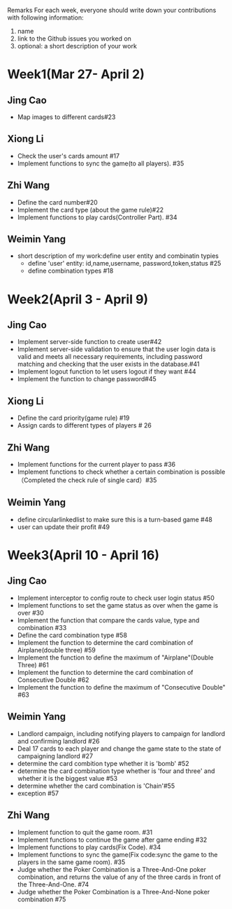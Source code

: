 Remarks
For each week, everyone should write down your contributions with following information:
1. name
2. link to the Github issues you worked on
3. optional: a short description of your work

# Week1(Mar 27- April 2)

## Jing Cao
- Map images to different cards#23

## Xiong Li
- Check the user's cards amount #17
- Implement functions to sync the game(to all players). #35

## Zhi Wang 
- Define the card number#20
- Implement the card type (about the game rule)#22
- Implement functions to play cards(Controller Part). #34

## Weimin Yang
 - short description of my work:define user entity and combinatin typies 
   - define 'user' entity: id,name,username, password,token,status  #25
   - define combination types  #18
  

# Week2(April 3 - April 9)

## Jing Cao
- Implement server-side function to create user#42
- Implement server-side validation to ensure that the user login data is valid and meets all necessary requirements, including password matching and checking that the user exists in the database.#41
- Implement logout function to let users logout if they want #44
- Implement the function to change password#45

## Xiong Li

- Define the card priority(game rule) #19
- Assign cards to different types of players # 26

## Zhi Wang 
- Implement functions for the current player to pass #36
- Implement functions to check whether a certain combination is possible（Completed the check rule of single card）#35

## Weimin Yang
 - define circularlinkedlist to make sure this is a turn-based game #48
 - user can update their profit #49

# Week3(April 10 - April 16)
## Jing Cao
- Implement interceptor to config route to check user login status #50
- Implement functions to set the game status as over when the game is over #30
- Implement the function that compare the cards value, type and combination #33
- Define the card combination type #58
- Implement the function to determine the card combination of Airplane(double three) #59
- Implement the function to define the maximum of "Airplane"(Double Three) #61
- Implement the function to determine the card combination of Consecutive Double #62
- Implement the function to define the maximum of "Consecutive Double" #63


## Weimin Yang
 - Landlord campaign, including notifying players to campaign for landlord and confirming landlord #26
 - Deal 17 cards to each player and change the game state to the state of campaigning landlord #27
 - determine the card combition type whether it is 'bomb' #52
 - determine the card combination type whether is 'four and three' and whether it is the biggest value #53
 - determine whether the card combination is 'Chain'#55
 - exception #57

## Zhi Wang
- Implement function to quit the game room. #31
- Implement functions to continue the game after game ending #32
- Implement functions to play cards(Fix Code). #34
- Implement functions to sync the game(Fix code:sync the game to the players in the same game room). #35
- Judge whether the Poker Combination is a Three-And-One poker combination, and returns the value of any of the three cards in front of the Three-And-One. #74
- Judge whether the Poker Combination is a Three-And-None poker combination #75